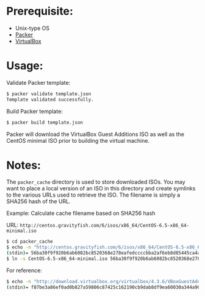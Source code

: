# Prerequisite:

- Unix-type OS
- [Packer](http://www.packer.io/downloads.html)
- [VirtualBox](https://www.virtualbox.org/wiki/Downloads)

# Usage:

Validate Packer template:

```sh
$ packer validate template.json
Template validated successfully.
```

Build Packer template:

```sh
$ packer build template.json
```

Packer will download the VirtualBox Guest Additions ISO as well as the CentOS minimal ISO prior to building the virtual machine.

# Notes:

The `packer_cache` directory is used to store downloaded ISOs. You may want to place a local version of an ISO in this directory and create symlinks to the various URLs used to retrieve the ISO. The filename is simply a SHA256 hash of the URL.

Example: Calculate cache filename based on SHA256 hash

URL: `http://centos.gravityfish.com/6/isos/x86_64/CentOS-6.5-x86_64-minimal.iso`

```sh
$ cd packer_cache
$ echo -n "http://centos.gravityfish.com/6/isos/x86_64/CentOS-6.5-x86_64-minimal.iso" | openssl sha256
(stdin)= 56ba30f9f920b6ab6082bc8520368e278eafedccccbba2af6eb8d85445ca4aa9
$ ln -s CentOS-6.5-x86_64-minimal.iso 56ba30f9f920b6ab6082bc8520368e278eafedccccbba2af6eb8d85445ca4aa9.iso
```

For reference:

```sh
$ echo -n "http://download.virtualbox.org/virtualbox/4.3.6/VBoxGuestAdditions_4.3.6.iso" | openssl sha256
(stdin)= f87be3a86ef0ad0b827a59806c87425c162190cb9dab8df9ea60030a344a9016
```
